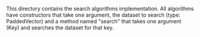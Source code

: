 This directory contains the search algorithms implementation.
All algorithms have constructors that take one argument, the dataset to search 
(type: PaddedVector) and a method named "search" that takes one 
argument (Key) and searches the dataset for that key.
